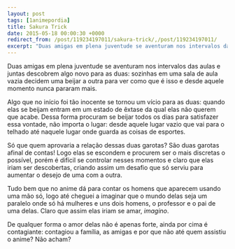 ```yaml
---
layout: post
tags: [1animepordia]
title: Sakura Trick
date: 2015-05-18 00:00:30 +0000
redirect_from: /post/119234197011/sakura-trick/,/post/119234197011/
excerpt: "Duas amigas em plena juventude se aventuram nos intervalos das aulas e juntas descobrem algo novo para as duas: sozinhas em uma sala de aula vazia decidem uma beijar a outra para ver como que é isso e desde aquele momento nunca pararam mais."
---
```


Duas amigas em plena juventude se aventuram nos intervalos das aulas e
juntas descobrem algo novo para as duas: sozinhas em uma sala de aula
vazia decidem uma beijar a outra para ver como que é isso e desde aquele
momento nunca pararam mais.

Algo que no início foi tão inocente se tornou um vício para as duas:
quando elas se beijam entram em um estado de êxtase da qual elas não
querem que acabe. Dessa forma procuram se beijar todos os dias para
satisfazer essa vontade, não importa o lugar: desde aquele lugar vazio
que vai para o telhado até naquele lugar onde guarda as coisas de
esportes.

Só que quem aprovaria a relação dessas duas garotas? São duas garotas
afinal de contas! Logo elas se escondem e procurem ser o mais discretas
o possível, porém é difícil se controlar nesses momentos e claro que
elas iriam ser descobertas, criando assim um desafio que só serviu para
aumentar o desejo de uma com a outra.

Tudo bem que no anime dá para contar os homens que aparecem usando uma
mão só, logo até cheguei a imaginar que o mundo delas seja um paralelo
onde só há mulheres e uns dois homens, o professor e o pai de uma delas.
Claro que assim elas iriam se amar, *imagino*.

De qualquer forma o amor delas não é apenas forte, ainda por cima é
contagiante: contagiou a família, as amigas e por que não até quem
assistiu o anime? Não acham?



